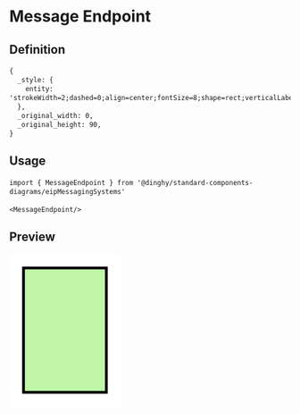# Message Endpoint

## Definition

```
{
  _style: { 
    entity: 'strokeWidth=2;dashed=0;align=center;fontSize=8;shape=rect;verticalLabelPosition=bottom;verticalAlign=top;fillColor=#c0f5a9;html=1;',
  },
  _original_width: 0,
  _original_height: 90,
}
```

## Usage

```
import { MessageEndpoint } from '@dinghy/standard-components-diagrams/eipMessagingSystems'

<MessageEndpoint/>
```

## Preview

<img src="./message-endpoint.png" width="200"/>
